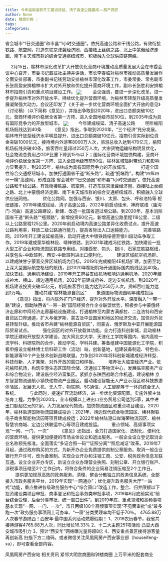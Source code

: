 ```yaml
---
title: 今年延榆高铁开工建设绥延、清子高速公路建成——房产西安
author: None
date: 楼盘价格 : 
tags: 
categories: 
---
```

省会城市“1日交通圈”和市县“1小时交通圈”。依托高速公路和干线公路，有效衔接铁路、航空网，打造东联京津冀经济圈、西接陆上丝绸之路、北上中蒙俄经济走廊、南下关天城市群的综合交通枢纽城市，积极融入全球供应链网络。
<!-- more -->
　 2月15日，榆林市深化改革扩大开放优化营商环境推动高质量发展大会在市委会议中心召开，市委书记戴征社主持并讲话，市长李春临对榆林市推动高质量发展作全面安排部署，市委副书记钱劳动安排榆林市深化改革工作，市委常委、常务副市长张凯盈安排榆林市扩大对外开放和优化提升营商环境工作，副市长张胜利安排榆林市招商引资和重点项目建设工作。
<img align="center" border="0" src="http://s3.ifengimg.com/2018/09/27/7d496d8bbf364eb77abcb766ee9e195e.jpg" />
　　 会议强调，要进一步深化改革，进一步提升榆林市对外开放水平，持续优化提升营商环境，为榆林市转型升级高质量发展凝聚强大动力。会议还印发了《关于进一步优化营商环境全面扩大开放的意见》（讨论稿）（以下简称《意见》），并指出争取到2020年，进出口总额突破10亿元，营商环境评价稳居全省第一方阵、进入全国地级市前50位，到2035年成为具有国际竞争力的开放型城市。
<img align="center" border="0" src="http://s1.ifengimg.com/2017/12/22/5302225877aaaa29520cd42852ae69c0.jpg" />
　　今年建成绥延、清子高速公路
　　明年榆阳机场航线达到40条
　　 《意见》指出，争取到2020年，“三个经济”充分发展，榆林市开放型经济水平明显提升，进出口总额突破10亿元，招商引资实际到位资金突破1000亿元，接待境内外游客8000万人次，旅游总收入达到470亿元，榆阳机场航线突破40条，旅客吞吐量超过250万人次，大宗货物运输结构明显优化，社会物流总费用占GDP比重下降到15％以下；国际化营商环境加快构建，营商环境评价稳居全省第一方阵、进入全国地级市前50位，榆林区域辐射带动力和影响力显著提升。到2035年，榆林成为具有国际竞争力的开放城市。
　　 打造全国性综合交通枢纽城市。加快打通国省干道“断头路”，疏通“拥堵路”，构建“四纵四环一横”高速网，形成连接
省会城市“1日交通圈”和市县“1小时交通圈”。依托高速公路和干线公路，有效衔接铁路、航空网，打造东联京津冀经济圈、西接陆上丝绸之路、北上中蒙俄经济走廊、南下关天城市群的综合交通枢纽城市，积极融入全球供应链网络。
　　 优化公路网。加强与西安、银川、太原、包头、呼和浩特等
枢纽链接，2019年建成绥延、清子高速公路，2022年前启动佳米、神府联络（庙沟门-河曲）高速公路建设，新建、改造一批国省道过境公路，到2020年，基本消除国省干道“断头路”“瓶颈路”，新增投资60亿元，新增高速公路里程118公里、二级以上公路里程125公里。2020年前启动境内高速公路差异化收费试点，提升高速公路利用率，释放二级公路通行能力，提高省际出入口运输能力。
　　 完善铁路网。2019年开工建设延榆高铁，启动开通大中银铁路绥德至银川段动车争取工作。2019年建成蒙华榆林段、靖神铁路，到2021年建成冯红铁路，加快建设一批大型工矿企业和物流国区铁路专用线。对接西安、包头、银川、石家庄铁路枢纽，共享包头-中欧班列、西安-中欧班列进出口便利化。
　　 建设区域航空机场群。以建成陕甘宁蒙晋交界区域机场为目标，2019年完成榆阳4E机场扩建，加密至北上深大型国际航空枢纽的航线，到2020年榆阳机场开通国际国内航线达到40条。加快支线、通用机场建设，2019年开工府谷支线机场和靖边通用机场，2020年建成神木、横山、靖边通用机场，2022年前建成府谷、定边支线机场。到2020年，机场建设投资突破45亿元，机场旅客吞吐能力达到250万人次，货邮吞吐能力达到1万吨。
　　推动共建“榆林能源自贸区”
　　象道国际物流园明年建成投运
　　 《意见》指出，将内联外扩门户经济，提升对外开放水平。深度融入“一带一路”建设，借助陕西省“一带一路”国际经贸合作企业联盟优势，积极参与中蒙俄经济走廊和中阿经济走廊基础设施建设。打通榆林至内蒙古满都拉、二连浩特和西安自贸区口岸通道，扩大与俄罗斯、蒙古及中亚国家和地区的经济交流，加快对外贸易转型升级。推动省市共建“榆林能源自贸区”，同蒙古、俄罗斯及中亚开展能源国际贸易试点。
　　 强化园区的对外开放载体功能。全力打造科创新城，启动榆林学院迁建和开放型大学建设，加大同北京大学、天津化工学院等国内、省内高校一流学科、科研院所的合作，推动学先、学科共建。筹备组建中国能源化工学院，积极申报设立榆林博士后科研工作（流动）站，创新基地，组建装备制造、特色业、新能源等10个产业技术创新战略联盟。力争到2020年将科创新城建成经济转型、科技创新、人才集聚、对外开放的窗口和样板。
　　 培养壮大临空经济产业。依托榆阳机场，构筑空港生态区国际仓储、流通加工等物流中心，发展临空服务产业和综合物流业，建设临空经济富集区。紧抓京东陕西战略合作机遇，建设榆林
京东智慧物流通航小镇快递物流产业园区。启动建设智能无人产业示范区和科技旅游体验区，发展无人机、无人车、物联网、5G通信、人工智能等于一体的综合无人系统。
　　 与此同时，提速扩容流动经济，进一步优化资源配置。实施外贸主体培育工程，力争到2020年，全市规模以上进出口业务贸易公司达到5家，其中进出口额超亿元的2家。大力发展现代物流。加快物流园区和重点项目建设，2020年，榆林象道国际物流园建成投运；2021年，靖边现代综合物流园区、稀林聚铁电子商务智能物流园等项目建成投运；2022年榆林陆港口岸海荣物流园区、榆林智慧农商城、定边公铁联运中心等项目建成投运。
　　重点领域、高频事项实现“一网、一门、一次”
　　 《意见》还指出，全力打造国家化、法制化、便利化的营商环境。提供更加便捷的市场主体设立和退出服务。一般企业设立登记取消企业名称预先核准。全面落实“多证合照一码”“证照分离”“照后减证”改革。2019年7月起，通过政府购买的方式，为新开办企业免费提供刻制公章服务。取消一般企业银行开户许可，改为备案制。实现企业开办和注销工商、公安、税务政务信息互联互通。设立企业开办专区，新设立企业办理营业执照、刻制公章、开立银行账戸、涉税事项压缩至2个工作日内，将符合条件的企业简易注销压缩至2个工作日。
　　 提供更加规范高效的政务服务。清理、整合分散独立的政务信息系统，全部接入市政务服务平台，2019年实现“一网通办”；优化提升政务服务大厅“一站式”功能，重点推进各级政务服务中心“综合窗口”改造工作，整合、归并限额以下投资建设类项目审批、商事登记和社会事务类审批事项，2019年6月底前实现“前台综合受理、后台分类审批、统一窗口出件”。到2019年底，重点领域和高频事项基本实现“一网、一门、一次”，市县两级100个高频事项实现“不见面审批”或“最多跑一次”政务服务事项网上可办率、“一窗”分类受理率均不低于70％。
4765.88万人次春节游陕西！西安年·最中国系列活动燃爆假期！
1、2019农历春节，我省共接待游客4765.88万人次，同比增长16.33%
2、十二大主题251项活动 凸显大西安城市吸引力
3、预计“西安年”网络曝光量将超8亿
4、西安重点景区接待游客量再创新高
扫描下方二维码，或者微信关注凤凰网房产西安事业部（houseifeng-xa），即可查看全部内容。
                        
                        
                        
                        
                                        
                    
                    
                
                    
                    
                    
                
                    
                
凤凰网房产西安站
相关资讯
紧邻大明宫商圈和钟楼商圈
上万平米的配套商业
	                        
	                    
	                        
	                    
